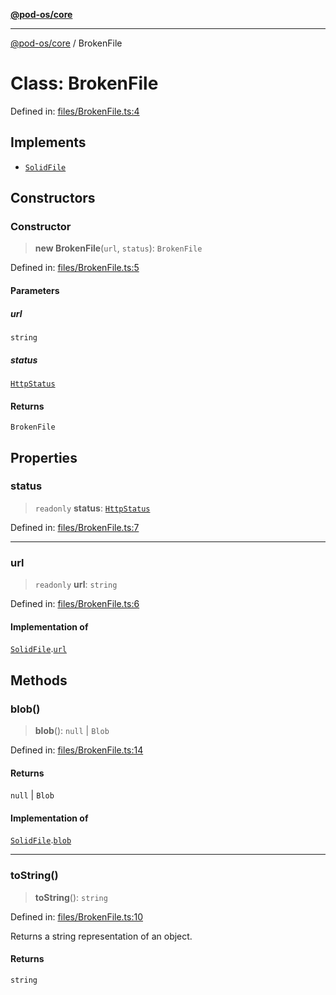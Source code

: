 [**@pod-os/core**](../README.md)

***

[@pod-os/core](../globals.md) / BrokenFile

# Class: BrokenFile

Defined in: [files/BrokenFile.ts:4](https://github.com/pod-os/PodOS/blob/5f8057b37a40843b32a1365a54e4283e9f14e36c/core/src/files/BrokenFile.ts#L4)

## Implements

- [`SolidFile`](../interfaces/SolidFile.md)

## Constructors

### Constructor

> **new BrokenFile**(`url`, `status`): `BrokenFile`

Defined in: [files/BrokenFile.ts:5](https://github.com/pod-os/PodOS/blob/5f8057b37a40843b32a1365a54e4283e9f14e36c/core/src/files/BrokenFile.ts#L5)

#### Parameters

##### url

`string`

##### status

[`HttpStatus`](HttpStatus.md)

#### Returns

`BrokenFile`

## Properties

### status

> `readonly` **status**: [`HttpStatus`](HttpStatus.md)

Defined in: [files/BrokenFile.ts:7](https://github.com/pod-os/PodOS/blob/5f8057b37a40843b32a1365a54e4283e9f14e36c/core/src/files/BrokenFile.ts#L7)

***

### url

> `readonly` **url**: `string`

Defined in: [files/BrokenFile.ts:6](https://github.com/pod-os/PodOS/blob/5f8057b37a40843b32a1365a54e4283e9f14e36c/core/src/files/BrokenFile.ts#L6)

#### Implementation of

[`SolidFile`](../interfaces/SolidFile.md).[`url`](../interfaces/SolidFile.md#url)

## Methods

### blob()

> **blob**(): `null` \| `Blob`

Defined in: [files/BrokenFile.ts:14](https://github.com/pod-os/PodOS/blob/5f8057b37a40843b32a1365a54e4283e9f14e36c/core/src/files/BrokenFile.ts#L14)

#### Returns

`null` \| `Blob`

#### Implementation of

[`SolidFile`](../interfaces/SolidFile.md).[`blob`](../interfaces/SolidFile.md#blob)

***

### toString()

> **toString**(): `string`

Defined in: [files/BrokenFile.ts:10](https://github.com/pod-os/PodOS/blob/5f8057b37a40843b32a1365a54e4283e9f14e36c/core/src/files/BrokenFile.ts#L10)

Returns a string representation of an object.

#### Returns

`string`
